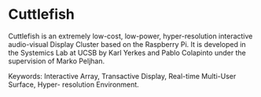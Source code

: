 Cuttlefish
==========

Cuttlefish is an extremely low-cost, low-power, hyper-resolution interactive audio-visual Display Cluster based on the Raspberry Pi. 
It is developed in the Systemics Lab at UCSB by Karl Yerkes and Pablo Colapinto under the supervision of Marko Peljhan.

Keywords: Interactive Array, Transactive Display, Real-time Multi-User Surface, Hyper- resolution Environment.
